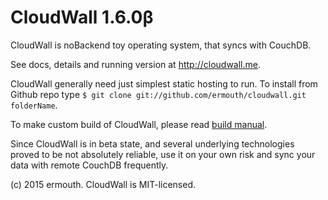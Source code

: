 # CloudWall 1.6.0β
CloudWall is noBackend toy operating system, that syncs with CouchDB.

See docs, details and running version at http://cloudwall.me.

CloudWall generally need just simplest static hosting to run. To install from Github repo type `$ git clone git://github.com/ermouth/cloudwall.git folderName`.

To make custom build of CloudWall, please read [build manual](http://cloudwall.me/os/docs/build.html).

Since CloudWall is in beta state, and several underlying technologies proved to be not absolutely reliable, use it on your own risk and sync your data with remote CouchDB frequently.

(c) 2015 ermouth. CloudWall is MIT-licensed.
